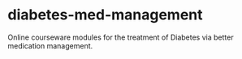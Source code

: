 diabetes-med-management
=======================

Online courseware modules for the treatment of Diabetes via better medication management.